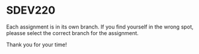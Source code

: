 # SDEV220

Each assignment is in its own branch. If you find yourself in the wrong spot, pleasse select the correct branch for the assignment.

Thank you for your time!
